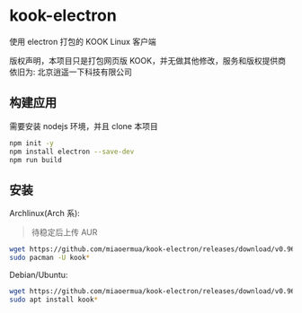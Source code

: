 # kook-electron
使用 electron 打包的 KOOK Linux 客户端

版权声明，本项目只是打包网页版 KOOK，并无做其他修改，服务和版权提供商依旧为: 北京逍遥一下科技有限公司

## 构建应用

需要安装 nodejs 环境，并且 clone 本项目

```bash
npm init -y
npm install electron --save-dev
npm run build
```

## 安装

Archlinux(Arch 系):

> 待稳定后上传 AUR

```bash
wget https://github.com/miaoermua/kook-electron/releases/download/v0.96.1/kook-electron-0.96.1.pkg.tar.zst
sudo pacman -U kook*
```

Debian/Ubuntu:

```bash
wget https://github.com/miaoermua/kook-electron/releases/download/v0.96.1/kook-electron_0.96.1_amd64.deb
sudo apt install kook*
```